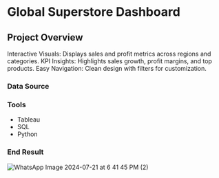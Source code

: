 # Global Superstore Dashboard

## Project Overview

Interactive Visuals: Displays sales and profit metrics across regions and categories.
KPI Insights: Highlights sales growth, profit margins, and top products.
Easy Navigation: Clean design with filters for customization.

### Data Source



### Tools

- Tableau
- SQL
- Python

### End Result

![WhatsApp Image 2024-07-21 at 6 41 45 PM (2)](https://github.com/user-attachments/assets/ce8cc41b-5c93-426d-a8fb-45882dea55ff)
